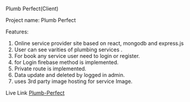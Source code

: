 Plumb Perfect(Client)

Project name: Plumb Perfect

Features:

1. Online service provider site based on react, mongodb and express.js
2. User can see varities of  plumbing services .
3. For book any service user need to login or register.
4. for Login firebase method is implemented.
5. Private route is implemented.
6. Data update and deleted by logged in admin.
7. uses 3rd party image hosting for service Image.

Live Link [Plumb-Perfect](https://nifty-mccarthy-b614ee.netlify.app/)
